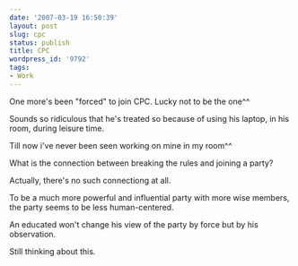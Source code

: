 ```yaml
---
date: '2007-03-19 16:50:39'
layout: post
slug: cpc
status: publish
title: CPC
wordpress_id: '9792'
tags:
- Work
---
```


One more's been "forced" to join CPC. Lucky not to be the one^^


Sounds so ridiculous that he's treated so because of using his laptop, in his room, during leisure time.


Till now i've never been seen working on mine in my room^^


What is the connection between breaking the rules and joining a party?


Actually, there's no such connectiong at all.


To be a much more powerful and influential party with more wise members, the party seems to be less human-centered.


An educated won't change his view of the party by force but by his observation.


Still thinking about this.
